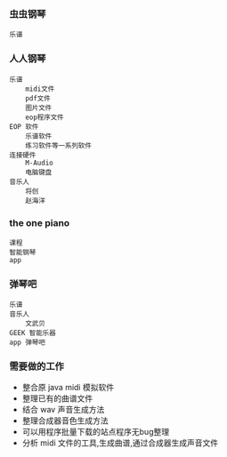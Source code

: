 ### 虫虫钢琴
    乐谱

### 人人钢琴
    乐谱
        midi文件
        pdf文件
        图片文件
        eop程序文件
    EOP 软件
        乐谱软件
        练习软件等一系列软件
    连接硬件
        M-Audio
        电脑键盘
    音乐人
        将创
        赵海洋

### the one piano
    课程
    智能钢琴
    app

### 弹琴吧
    乐谱
    音乐人
        文武贝
    GEEK 智能乐器
    app 弹琴吧
    

### 需要做的工作
* 整合原 java midi 模拟软件
* 整理已有的曲谱文件
* 结合 wav 声音生成方法
* 整理合成器音色生成方法
* 可以用程序批量下载的站点程序无bug整理
* 分析 midi 文件的工具,生成曲谱,通过合成器生成声音文件
